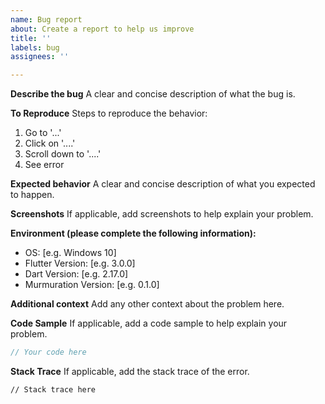 ```yaml
---
name: Bug report
about: Create a report to help us improve
title: ''
labels: bug
assignees: ''

---
```


**Describe the bug**
A clear and concise description of what the bug is.

**To Reproduce**
Steps to reproduce the behavior:
1. Go to '...'
2. Click on '....'
3. Scroll down to '....'
4. See error

**Expected behavior**
A clear and concise description of what you expected to happen.

**Screenshots**
If applicable, add screenshots to help explain your problem.

**Environment (please complete the following information):**
 - OS: [e.g. Windows 10]
 - Flutter Version: [e.g. 3.0.0]
 - Dart Version: [e.g. 2.17.0]
 - Murmuration Version: [e.g. 0.1.0]

**Additional context**
Add any other context about the problem here.

**Code Sample**
If applicable, add a code sample to help explain your problem.

```dart
// Your code here
```

**Stack Trace**
If applicable, add the stack trace of the error.

```
// Stack trace here
``` 